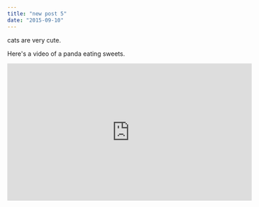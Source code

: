 ```yaml
---
title: "new post 5"
date: "2015-09-10"
---
```


cats are very cute.

Here's a video of a panda eating sweets.

<iframe width="560" height="315" src="https://www.youtube.com/embed/4n0xNbfJLR8" frameborder="0" allowfullscreen></iframe>